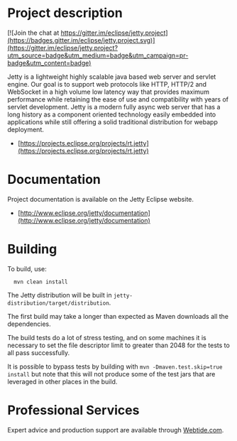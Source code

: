 Project description
============

[![Join the chat at https://gitter.im/eclipse/jetty.project](https://badges.gitter.im/eclipse/jetty.project.svg)](https://gitter.im/eclipse/jetty.project?utm_source=badge&utm_medium=badge&utm_campaign=pr-badge&utm_content=badge)

Jetty is a lightweight highly scalable java based web server and servlet engine.
Our goal is to support web protocols like HTTP, HTTP/2 and WebSocket in a high volume low latency way that provides maximum performance while retaining the ease of use and compatibility with years of servlet development. 
Jetty is a modern fully async web server that has a long history as a component oriented technology easily embedded into applications while still offering a solid traditional distribution for webapp deployment.

- [https://projects.eclipse.org/projects/rt.jetty](https://projects.eclipse.org/projects/rt.jetty)

Documentation
============

Project documentation is available on the Jetty Eclipse website.

- [http://www.eclipse.org/jetty/documentation](http://www.eclipse.org/jetty/documentation)

Building
========

To build, use:
```shell
  mvn clean install
```

The Jetty distribution will be built in `jetty-distribution/target/distribution`.

The first build may take a longer than expected as Maven downloads all the dependencies.

The build tests do a lot of stress testing, and on some machines it is necessary to set the file descriptor limit to greater than 2048 for the tests to all pass successfully.

It is possible to bypass tests by building with `mvn -Dmaven.test.skip=true install` but note that this will not produce some of the test jars that are leveraged in other places in the build.

Professional Services
============

Expert advice and production support are available through [Webtide.com](http://webtide.com).
